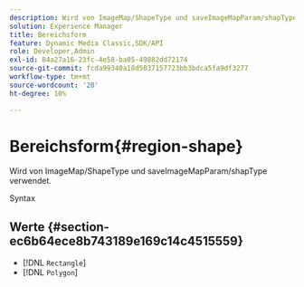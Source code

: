 ```yaml
---
description: Wird von ImageMap/ShapeType und saveImageMapParam/shapType verwendet.
solution: Experience Manager
title: Bereichsform
feature: Dynamic Media Classic,SDK/API
role: Developer,Admin
exl-id: 84a27a16-23fc-4e58-ba05-49882dd72174
source-git-commit: fcda99340a18d5037157723bb3bdca5fa9df3277
workflow-type: tm+mt
source-wordcount: '20'
ht-degree: 10%

---
```


# Bereichsform{#region-shape}

Wird von ImageMap/ShapeType und saveImageMapParam/shapType verwendet.

Syntax

## Werte {#section-ec6b64ece8b743189e169c14c4515559}

* [!DNL `Rectangle`]
* [!DNL `Polygon`]
